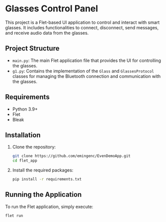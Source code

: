# Glasses Control Panel

This project is a Flet-based UI application to control and interact with smart glasses. It includes functionalities to connect, disconnect, send messages, and receive audio data from the glasses.

## Project Structure

- `main.py`: The main Flet application file that provides the UI for controlling the glasses.
- `g1.py`: Contains the implementation of the `Glass` and `GlassesProtocol` classes for managing the Bluetooth connection and communication with the glasses.

## Requirements

- Python 3.9+
- Flet
- Bleak

## Installation

1. Clone the repository:
    ```sh
    git clone https://github.com/emingenc/EvenDemoApp.git
    cd flet_app
    ```

2. Install the required packages:
    ```sh
    pip install -r requirements.txt
    ```

## Running the Application

To run the Flet application, simply execute:
```sh
flet run 
```